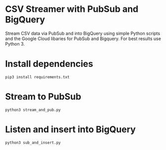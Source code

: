 # CSV Streamer with PubSub and BigQuery

Stream CSV data via PubSub and into BigQuery using simple Python scripts and the Google Cloud libaries for PubSub and Bigquery. 
For best results use Python 3.

# Install dependencies

```
pip3 install requirements.txt
```

# Stream to PubSub

```
python3 stream_and_pub.py
```

# Listen and insert into BigQuery

```
python3 sub_and_insert.py
```
